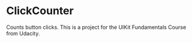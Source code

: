# ClickCounter
Counts button clicks. This is a project for the UIKit Fundamentals Course from Udacity.
